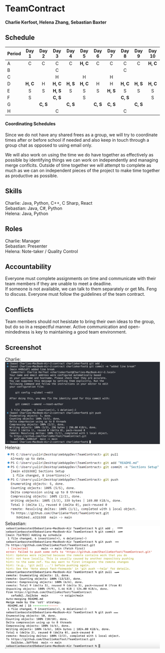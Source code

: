 # TeamContract

**Charlie Kerfoot, Helena Zhang, Sebastian Baxter**

## Schedule
|Period|Day 1|Day 2|Day 3|Day 4|Day 5|Day 6|Day 7|Day 8|Day 9|Day 10|
|------|:-----:|:-----:|:-----:|:-----:|:-----:|:-----:|:-----:|:-----:|:-----:|:------:|
|A     |C    |C    |C    |C    |**H, C** |C    |C    |C    |C    |**H, C**  |
|B     |     |     |C    |     |     |     |     |C    |     |      |
|C     |     |     |H    |     |H    |     |H    |     |     |      |
|D     |**H, C** |H    |**H, C** |**H, S**    |**H, C** |H    |H    |**H, C** |**H, S** |**H, C**  |
|E     |S    |S    |**H, S** |S    |S    |S    |**H, S** |S    |S    |S     |
|F     |S     |    |**C, S** |    |S     |     |     |**C, S** |     |S     |
|G     |     |**C, S** |     |**C, S** |     |**C, S** |**C, S** |     |**C, S** |      |
|H     |     |     |C    |     |     |     |     |C    |     |      | 

#### Coordinating Schedules 
Since we do not have any shared frees as a group, we will try to coordinate times after or before school if needed and also keep in touch through a group chat as opposed to using email only. 

We will also work on using the time we do have together as effectively as possible by identifying things we can work on independently and managing merge conflcits. Outside of time together we will attempt to complete as much as we can on independent pieces of the project to make time together as productive as possible.

## Skills

Charlie: Java, Python, C++, C Sharp, React \
Sebastian: Java, C#, Python \
Helena: Java, Python 

## Roles

Charlie: Manager    \
Sebastian: Presenter  \
Helena: Note-taker / Quality Control  

## Accountability

Everyone must complete assignments on time and communicate with their team members if they are unable to meet a deadline. \
If someone is not available, we can talk to them separately or get Ms. Feng to discuss. Everyone must follow the guidelines of the team contract.

## Conflicts

Team members should not hesistate to bring their own ideas to the group, but do so in a respectful manner. Active communication and open-mindedness is key to maintaining a good team environment. 

## Screenshot

Charlie: \
![git screenshot](<Charlie Terminal SS.png>)
Helena: \
![git screenshot](<Screenshot of Terminal - Helena.png>)
Sebastian: \
![git screenshot](<Screenshot_of_terminal.png>)
